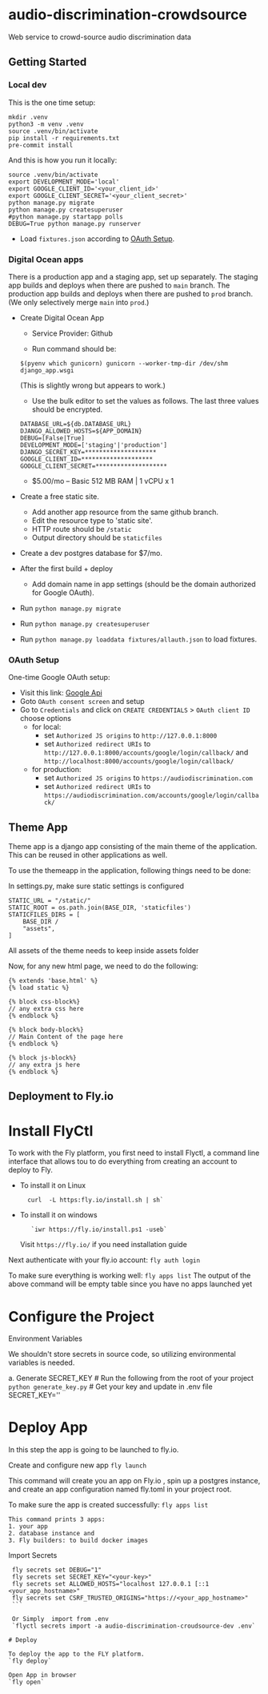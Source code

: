 # audio-discrimination-crowdsource

Web service to crowd-source audio discrimination data

## Getting Started

### Local dev

This is the one time setup:
```
mkdir .venv
python3 -m venv .venv
source .venv/bin/activate
pip install -r requirements.txt
pre-commit install
```

And this is how you run it locally:
```
source .venv/bin/activate
export DEVELOPMENT_MODE='local'
export GOOGLE_CLIENT_ID='<your_client_id>'
export GOOGLE_CLIENT_SECRET='<your_client_secret>'
python manage.py migrate
python manage.py createsuperuser
#python manage.py startapp polls
DEBUG=True python manage.py runserver
```
- Load `fixtures.json` according to [OAuth Setup](#OAuth-Setup).

### Digital Ocean apps

There is a production app and a staging app, set up separately.
The staging app builds and deploys when there are pushed to `main` branch.
The production app builds and deploys when there are pushed to
`prod` branch. (We only selectively merge `main` into `prod`.)

- Create Digital Ocean App
  - Service Provider: Github
  
  - Run command should be:
  ```
  $(pyenv which gunicorn) gunicorn --worker-tmp-dir /dev/shm django_app.wsgi
  ```
  (This is slightly wrong but appears to work.)
  - Use the bulk editor to set the values as follows. The last three
  values should be encrypted.
  ```
  DATABASE_URL=${db.DATABASE_URL}
  DJANGO_ALLOWED_HOSTS=${APP_DOMAIN}
  DEBUG=[False|True]
  DEVELOPMENT_MODE=['staging'|'production']
  DJANGO_SECRET_KEY=********************
  GOOGLE_CLIENT_ID=********************
  GOOGLE_CLIENT_SECRET=********************
  ```
  - $5.00/mo – Basic 512 MB RAM | 1 vCPU  x  1
- Create a free static site.
  - Add another app resource from the same github branch.
  - Edit the resource type to 'static site'.
  - HTTP route should be `/static`
  - Output directory should be `staticfiles`
- Create a dev postgres database for $7/mo.

- After the first build + deploy
  - Add domain name in app settings (should be the domain authorized
  for Google OAuth).

- Run `python manage.py migrate`
- Run `python manage.py createsuperuser`
- Run `python manage.py loaddata fixtures/allauth.json` to load fixtures.

### OAuth Setup

One-time Google OAuth setup:
- Visit this link: [Google Api](https://console.cloud.google.com/apis/dashboard)
- Goto `OAuth consent screen` and setup
- Go to `Credentials` and click on `CREATE CREDENTIALS` > `OAuth client ID` choose options
    - for local:
        - set `Authorized JS origins` to `http://127.0.0.1:8000`
	    - set `Authorized redirect URIs` to
    	`http://127.0.0.1:8000/accounts/google/login/callback/` and
    	`http://localhost:8000/accounts/google/login/callback/`
    - for production:
        - set `Authorized JS origins` to `https://audiodiscrimination.com`
	    - set `Authorized redirect URIs` to
    	`https://audiodiscrimination.com/accounts/google/login/callback/`


## Theme App

Theme app is a django app consisting of the main theme of the application.
This can be reused in other applications as well.

To use the themeapp in the application, following things need to be done:

In settings.py, make sure static settings is configured

```
STATIC_URL = "/static/"
STATIC_ROOT = os.path.join(BASE_DIR, 'staticfiles')
STATICFILES_DIRS = [
    BASE_DIR / 
    "assets",
]
```

All assets of the theme needs to keep inside assets folder

Now, for any new html page, we need to do the following:

```
{% extends 'base.html' %}
{% load static %}

{% block css-block%}
// any extra css here
{% endblock %}

{% block body-block%}
// Main Content of the page here
{% endblock %}

{% block js-block%}
// any extra js here
{% endblock %}

```

## Deployment to Fly.io


# Install FlyCtl

To work with the Fly platform, you first need to install Flyctl, a command line interface that allows tou to do everything from creating an account to deploy to Fly.

  - To install it on Linux

    ```  
      curl  -L https:fly.io/install.sh | sh`
    ```

- To install it on windows
    ```
       `iwr https://fly.io/install.ps1 -useb` 
    ```
    
    Visit `https://fly.io/` if you need installation guide
  

Next authenticate with your fly.io account:
  `fly auth login`


To make sure everything is working well:
  `fly apps list`
  The output of the above command will be empty table since you have no apps launched yet


# Configure the Project

  Environment Variables

  We shouldn't store secrets in source code, so utilizing environmental variables is needed.

  a. Generate SECRET_KEY 
      # Run the following from the root of your project
      `python generate_key.py`
      # Get your key and update in .env file SECRET_KEY='<your-key>'

  # Deploy App

  In this step the app is going to be launched to fly.io.
  
   Create and configure new app
    `fly launch`
    
  This command will create you an app on Fly.io , spin up a postgres instance, and create an app configuration named fly.toml in your project root.

  To make sure the app is created successfully:
  `fly apps list`

    This command prints 3 apps: 
    1. your app
    2. database instance and 
    3. Fly builders: to build docker images


Import Secrets

   ```
    fly secrets set DEBUG="1"
    fly secrets set SECRET_KEY="<your-key>"
    fly secrets set ALLOWED_HOSTS="localhost 127.0.0.1 [::1 <your_app_hostname>" 
    fly secrets set CSRF_TRUSTED_ORIGINS="https://<your_app_hostname>"
    ```
    
    Or Simply  import from .env 
    `flyctl secrets import -a audio-discrimination-croudsource-dev .env`

# Deploy

To deploy the app to the FLY platform.
  `fly deploy`

Open App in browser
  `fly open`
